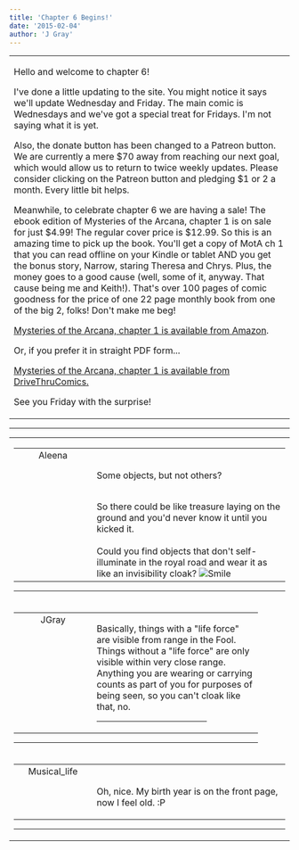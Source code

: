 ```yaml
---
title: 'Chapter 6 Begins!'
date: '2015-02-04'
author: 'J Gray'
---
```


<div>
<!-- Main content here -->
<table border="0" class="post"><tbody><tr><td>
   
   <div class="post_body">
       <p>Hello and welcome to chapter 6!</p><p>I've done a little updating to the site. You might notice it says we'll update Wednesday and Friday. The main comic is Wednesdays and we've got a special treat for Fridays. I'm not saying what it is yet.</p><p>Also, the donate button has been changed to a Patreon button. We are currently a mere $70 away from reaching our next goal, which would allow us to return to twice weekly updates. Please consider clicking on the Patreon button and pledging $1 or 2 a month. Every little bit helps.</p><p>Meanwhile, to celebrate chapter 6 we are having a sale! The ebook edition of Mysteries of the Arcana, chapter 1 is on sale for just $4.99! The regular cover price is $12.99. So this is an amazing time to pick up the book. You'll get a copy of MotA ch 1 that you can read offline on your Kindle or tablet AND you get the bonus story, Narrow, staring Theresa and Chrys. Plus, the money goes to a good cause (well, some of it, anyway. That cause being me and Keith!). That's over 100 pages of comic goodness for the price of one 22 page monthly book from one of the big 2, folks! Don't make me beg!</p><p><a href="http://www.amazon.com/dp/B00S7LB620" target="_blank">Mysteries of the Arcana, chapter 1 is available from Amazon</a>. </p><p>Or, if you prefer it in straight PDF form...</p><p><a href="http://comics.drivethrustuff.com/product/142753/Mysteries-of-the-Arcana-Chapter-1-More-Heavens-and-Earths" target="_blank">Mysteries of the Arcana, chapter 1 is available from DriveThruComics.</a></p><p>See you Friday with the surprise!</p>
   </div>
   </td></tr>
   </tbody></table><hr><table style="width:100%; border:0;" class="comment_table"><tbody><tr><td width="100%"><a name=""> </a><div style="width:100%;" class="comment"><table border="0" width="100%"><tbody><tr><td align="center" valign="top" width="125">
<span class="comment_title"><center>Aleena<br></center><a name="1945">&nbsp;</a></span><br>
<center><img src="https://www.gravatar.com/avatar.php?gravatar_id=14c1a68d5f4b56aad5d3315747445591&amp;default=http%3A%2F%2Fmysteriesofthearcana.com%2Ftemplates%2Fmain%2Fimages%2Favatar.gif&amp;size=80&amp;rating=g" border="0" alt=""></center>
</td>
<td valign="top">


<p class="comment_text"> </p><p class="comment_text"><br> Some objects, but not others?</p><div><br></div><div>So there could be like treasure laying on the ground and you'd never know it until you kicked it.</div><div><br></div><div>Could you find objects that don't self-illuminate in the royal road and wear it as like an invisibility cloak? <img src="/smilies/smile.gif" alt="Smile" border="0"></div>
 

</td></tr></tbody></table>
<hr></div></td></tr><tr><td width="100%"><a name=""> </a><div style="width:90%;" class="comment2"><table border="0" width="100%"><tbody><tr><td align="center" valign="top" width="125">
<span class="comment_title"><center>JGray</center><a name="1946">&nbsp;</a></span><br>
<center><img src="https://www.gravatar.com/avatar.php?gravatar_id=3de6483cf7ef4947f33483faa590f1a0&amp;default=http%3A%2F%2Fmysteriesofthearcana.com%2Ftemplates%2Fmain%2Fimages%2Favatar.gif&amp;size=100&amp;rating=g" border="0" alt=""></center>
</td>
<td valign="top">


<p class="comment_text"> </p><p class="comment_text">Basically, things with a "life force" are visible from range in the Fool. Things without a "life force" are only visible within very close range. Anything you are wearing or carrying counts as part of you for purposes of being seen, so you can't cloak like that, no.</p>
 <hr width="70%">

</td></tr></tbody></table>
<hr></div></td></tr><tr><td width="100%"><a name=""> </a><div style="width:100%;" class="comment"><table border="0" width="100%"><tbody><tr><td align="center" valign="top" width="125">
<span class="comment_title"><center>Musical_life<br></center><a name="1947">&nbsp;</a></span><br>
<center><img src="https://www.gravatar.com/avatar.php?gravatar_id=6f86cb0ffa70485e791906edfc2d1247&amp;default=http%3A%2F%2Fmysteriesofthearcana.com%2Ftemplates%2Fmain%2Fimages%2Favatar.gif&amp;size=80&amp;rating=g" border="0" alt=""></center>
</td>
<td valign="top">


<p class="comment_text"> </p><p class="comment_text"><br> Oh, nice. My birth year is on the front page, now I feel old. :P</p>
 

</td></tr></tbody></table>
<hr></div></td></tr></tbody></table>
<!-- End main content -->
              </div>
